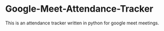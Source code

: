 # Google-Meet-Attendance-Tracker
This is an attendance tracker written in python for google meet meetings.
